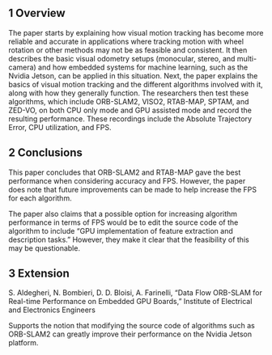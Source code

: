 ## 1 Overview
The paper starts by explaining how visual motion tracking has become more reliable and accurate in applications where tracking motion with wheel rotation or other methods may not be as feasible and consistent. It then describes the basic visual odometry setups (monocular, stereo, and multi-camera) and how embedded systems for machine learning, such as the Nvidia Jetson, can be applied in this situation. Next, the paper explains the basics of visual motion tracking and the different algorithms involved with it, along with how they generally function. The researchers then test these algorithms, which include ORB-SLAM2, VISO2, RTAB-MAP, SPTAM, and ZED-VO, on  both CPU only mode and GPU assisted mode and record the resulting performance. These recordings include the Absolute Trajectory Error, CPU utilization, and FPS.

## 2 Conclusions
This paper concludes that ORB-SLAM2 and RTAB-MAP gave the best performance when considering accuracy and FPS. However, the paper does note that future improvements can be made to help increase the FPS for each algorithm.

The paper also claims that a possible option for increasing algorithm performance in terms of FPS would be to edit the source code of the algorithm to include “GPU implementation of feature extraction and description tasks.” However, they make it clear that the feasibility of this may be questionable.

## 3 Extension
S. Aldegheri, N. Bombieri, D. D. Bloisi, A. Farinelli, “Data Flow ORB-SLAM for Real-time Performance on Embedded GPU Boards,” Institute of Electrical and Electronics Engineers

Supports the notion that modifying the source code of algorithms such as ORB-SLAM2 can greatly improve their performance on the Nvidia Jetson platform.
